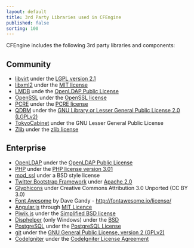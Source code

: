 ```yaml
---
layout: default
title: 3rd Party Libraries used in CFEngine
published: false
sorting: 100
---
```


CFEngine includes the following 3rd party libraries and components:

## Community

* [libvirt](http://libvirt.org/FAQ.html) under the [LGPL version 2.1](http://www.opensource.org/licenses/lgpl-license.html)
* [libxml2](http://xmlsoft.org/FAQ.html) under the [MIT license](http://opensource.org/licenses/mit-license.html)
* [LMDB](http://symas.com/mdb/) unde the [OpenLDAP Public License](http://www.openldap.org/software/release/license.html)
* [OpenSSL](http://www.openssl.org) under the [OpenSSL license](http://www.openssl.org/source/license.html)
* [PCRE](http://www.pcre.org) under the [PCRE license](http://www.pcre.org/licence.txt)
* [QDBM](http://sourceforge.net/projects/qdbm/) under the [GNU Library or Lesser General Public License 2.0 (LGPLv2)](http://sourceforge.net/directory/license:lgpl/)
* [TokyoCabinet](http://fallabs.com/tokyocabinet/) under the GNU Lesser General Public License
* [Zlib](http://www.zlib.net) under the [zlib license](http://www.zlib.net/zlib_license.html)

## Enterprise

* [OpenLDAP](http://www.openldap.org) under the [OpenLDAP Public License](http://www.openldap.org/software/release/license.html)
* [PHP](http://php.net) under the [PHP license version 3.01](http://www.php.net/license/3_01.txt)
* [mod_ssl](http://www.modssl.org) under a BSD style license
* [Twitter Bootstrap Framework](http://getbootstrap.com) under [Apache 2.0](http://www.apache.org/licenses/LICENSE-2.0)
* [Glyphicons](http://glyphicons.com/license/) under Creative Commons Attribution 3.0 Unported (CC BY 3.0)
* [Font Awesome](http://fontawesome.io) by Dave Gandy - http://fontawesome.io/license/
* [Angular.js](https://angularjs.org) through [MIT Licence](https://github.com/angular/angular.js/blob/master/LICENSE)
* [Piwik.js](http://piwik.org) under the [Simplified BSD license](http://piwik.org/free-software/bsd/)
* [Disphelper](http://disphelper.sourceforge.net) (only Windows) under the [BSD](http://opensource.org/licenses/bsd-license.php)
* [PostgreSQL](http://www.postgresql.org) under the [PostgreSQL License](http://opensource.org/licenses/postgresql)
* [git](http://git-scm.com) under the [GNU General Public License, version 2 (GPLv2)](http://opensource.org/licenses/GPL-2.0)
* [CodeIgniter](http://codeigniter.com/) under the [CodeIgniter License Agreement](http://ellislab.com/codeigniter/user-guide/license.html)
